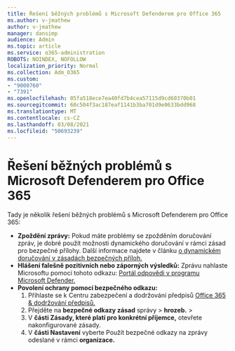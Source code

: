 ```yaml
---
title: Řešení běžných problémů s Microsoft Defenderem pro Office 365
ms.author: v-jmathew
author: v-jmathew
manager: dansimp
audience: Admin
ms.topic: article
ms.service: o365-administration
ROBOTS: NOINDEX, NOFOLLOW
localization_priority: Normal
ms.collection: Adm_O365
ms.custom:
- "9000760"
- "7391"
ms.openlocfilehash: 05fa518ece7ea40fd7b4cea57115d9cd60370b01
ms.sourcegitcommit: 60c504f3ac187eaf1141b3ba701d9e0633bdd968
ms.translationtype: MT
ms.contentlocale: cs-CZ
ms.lasthandoff: 03/08/2021
ms.locfileid: "50693239"
---
```

# <a name="fix-common-problems-with-microsoft-defender-for-office-365"></a>Řešení běžných problémů s Microsoft Defenderem pro Office 365

Tady je několik řešení běžných problémů s Microsoft Defenderem pro Office 365:

- **Zpoždění zprávy:** Pokud máte problémy se zpožděním doručování zpráv, je dobré  použít možnosti dynamického doručování v rámci zásad pro bezpečné přílohy. Další informace najdete v článku [o dynamickém doručování v zásadách bezpečných příloh.](https://go.microsoft.com/fwlink/?linkid=2094106)
- **Hlášení falešně pozitivních nebo záporných výsledků:** Zprávu nahlaste Microsoftu pomocí tohoto odkazu: [Portál odpovědi v programu Microsoft Defender.](https://go.microsoft.com/fwlink/?linkid=2092835)
- **Povolení ochrany pomocí bezpečného odkazu:**
    1. Přihlaste se k Centru zabezpečení a dodržování předpisů [Office 365 & dodržování předpisů.](https://go.microsoft.com/fwlink/p/?linkid=2077143)
    2. Přejděte na **bezpečné odkazy zásad** správy  >  **hrozeb.**  >  
    3. V **části Zásady, které platí pro konkrétní příjemce,** otevřete nakonfigurované zásady.
    4. V **části Nastavení** vyberte Použít bezpečné odkazy na zprávy odeslané v rámci **organizace.**
